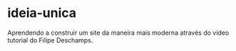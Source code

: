 # ideia-unica
Aprendendo a construir um site da maneira mais moderna através do vídeo tutorial do Filipe Deschamps.  
